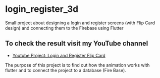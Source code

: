 # login_register_3d

Small project about designing a login and register screens (with Flip Card design)
and connecting them to the Firebase using Flutter

## To check the result visit my YouTube channel

- [Youtube Project: Login and Register Flip Card](https://www.youtube.com/watch?v=YRS7BwUfL5s&list=PLhB-UOT2ZISWw2MC8gBx_M-p6P4kwLwJI)

The purpose of this project is to find out how the animation works with flutter
and to connect the project to a database (Fire Base).
